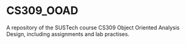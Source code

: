 # CS309_OOAD
A repository of the SUSTech course CS309 Object Oriented Analysis Design, including assignments and lab practises.
